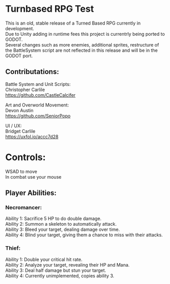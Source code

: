 # Turnbased RPG Test

This is an old, stable release of a Turned Based RPG currently in development.  
Due to Unity adding in runtime fees this project is currentrly being ported to GODOT.  
Several changes such as more enemies, additional sprites, restructure of the BattleSystem script are not reflected in this release and will be in the GODOT port.

## Contributations:
Battle System and Unit Scripts:  
Christopher Carlile  
 https://github.com/CastleCalcifer  


Art and Overworld Movement:  
Devon Austin  
https://github.com/SeniorPopo


UI / UX:  
 Bridget Carlile  
  https://uxfol.io/accc7d28  

# Controls:
WSAD to move  
In combat use your mouse

## Player Abilities:
### Necromancer:

Ability 1: Sacrifice 5 HP to do double damage.  
Ability 2: Summon a skeleton to automatically attack.  
Ability 3: Bleed your target, dealing damage over time.  
Ability 4: Blind your target, giving them a chance to miss with their attacks.  

### Thief:
Ability 1: Double your critical hit rate.  
Ability 2: Analyze your target, revealing their HP and Mana.  
Ability 3: Deal half damage but stun your target.  
Ability 4: Currently unimplemented, copies ability 3.  
